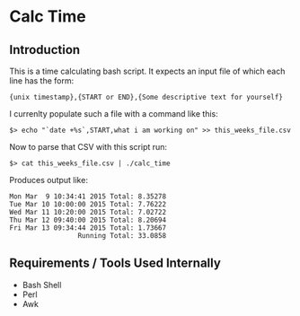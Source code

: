 # Calc Time

## Introduction

This is a time calculating bash script. It expects an input file of which each line has the 
 form:
 
    {unix timestamp},{START or END},{Some descriptive text for yourself}
 
 I currenlty populate such a file with a command like this:
 
    $> echo "`date +%s`,START,what i am working on" >> this_weeks_file.csv

 Now to parse that CSV with this script run:
 
    $> cat this_weeks_file.csv | ./calc_time

 Produces output like:

    Mon Mar  9 10:34:41 2015 Total: 8.35278
    Tue Mar 10 10:00:00 2015 Total: 7.76222
    Wed Mar 11 10:20:00 2015 Total: 7.02722
    Thu Mar 12 09:40:00 2015 Total: 8.20694
    Fri Mar 13 09:34:44 2015 Total: 1.73667
                     Running Total: 33.0858


## Requirements / Tools Used Internally

- Bash Shell
- Perl
- Awk



